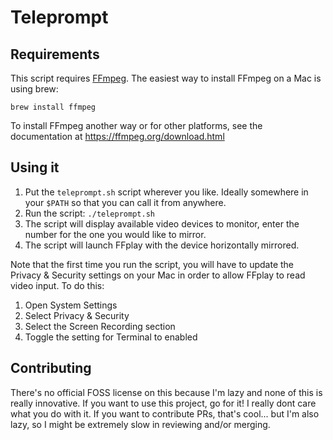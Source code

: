 # Teleprompt

## Requirements

This script requires [FFmpeg](https://github.com/FFmpeg/FFmpeg). The easiest way to install FFmpeg on a Mac is using brew:

```
brew install ffmpeg
```

To install FFmpeg another way or for other platforms, see the documentation at https://ffmpeg.org/download.html

## Using it

1. Put the `teleprompt.sh` script wherever you like. Ideally somewhere in your `$PATH` so that you can call it from anywhere.
1. Run the script: `./teleprompt.sh`
1. The script will display available video devices to monitor, enter the number for the one you would like to mirror.
1. The script will launch FFplay with the device horizontally mirrored.

Note that the first time you run the script, you will have to update the Privacy & Security settings on your Mac in order to allow FFplay to read video input. To do this:

1. Open System Settings
1. Select Privacy & Security
1. Select the Screen Recording section
1. Toggle the setting for Terminal to enabled

## Contributing

There's no official FOSS license on this because I'm lazy and none of this is really innovative. If you want to use this project, go for it! I really dont care what you do with it. If you want to contribute PRs, that's cool... but I'm also lazy, so I might be extremely slow in reviewing and/or merging.
